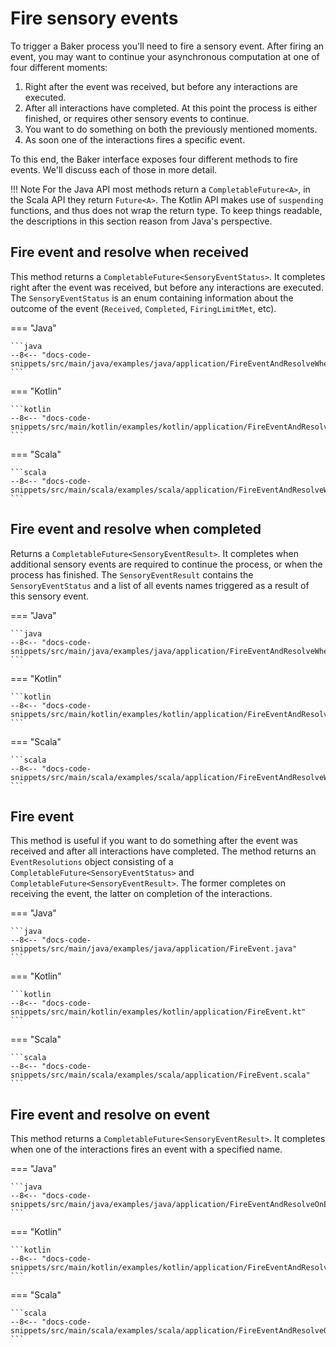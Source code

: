# Fire sensory events

To trigger a Baker process you'll need to fire a sensory event. After firing an event, you may want to continue your 
asynchronous computation at one of four different moments:

1. Right after the event was received, but before any interactions are executed.
2. After all interactions have completed. At this point the process is either finished, or requires other sensory events to continue.
3. You want to do something on both the previously mentioned moments.
4. As soon one of the interactions fires a specific event.

To this end, the Baker interface exposes four different methods to fire events. We'll discuss each of those in more
detail.

!!! Note
    For the Java API most methods return a `CompletableFuture<A>`, in the Scala API they return `Future<A>`. The Kotlin
    API makes use of `suspending` functions, and thus does not wrap the return type. To keep things readable, 
    the descriptions in this section reason from Java's perspective.

## Fire event and resolve when received
This method returns a `CompletableFuture<SensoryEventStatus>`. It completes right after the event was received, but
before any interactions are executed. The `SensoryEventStatus` is an enum containing information about the outcome
of the event (`Received`, `Completed`, `FiringLimitMet`, etc). 

=== "Java"

    ```java
    --8<-- "docs-code-snippets/src/main/java/examples/java/application/FireEventAndResolveWhenReceived.java"
    ```

=== "Kotlin"

    ```kotlin
    --8<-- "docs-code-snippets/src/main/kotlin/examples/kotlin/application/FireEventAndResolveWhenReceived.kt"
    ```

=== "Scala"

    ```scala
    --8<-- "docs-code-snippets/src/main/scala/examples/scala/application/FireEventAndResolveWhenReceived.scala"
    ```

## Fire event and resolve when completed
Returns a `CompletableFuture<SensoryEventResult>`. It completes when additional sensory events are required to continue
the process, or when the process has finished. The `SensoryEventResult` contains the `SensoryEventStatus` and a list
of all events names triggered as a result of this sensory event.

=== "Java"

    ```java
    --8<-- "docs-code-snippets/src/main/java/examples/java/application/FireEventAndResolveWhenCompleted.java"
    ```

=== "Kotlin"

    ```kotlin
    --8<-- "docs-code-snippets/src/main/kotlin/examples/kotlin/application/FireEventAndResolveWhenCompleted.kt"
    ```

=== "Scala"

    ```scala
    --8<-- "docs-code-snippets/src/main/scala/examples/scala/application/FireEventAndResolveWhenCompleted.scala"
    ```

## Fire event
This method is useful if you want to do something after the event was received and after all interactions have completed.
The method returns an `EventResolutions` object consisting of a `CompletableFuture<SensoryEventStatus>` and 
`CompletableFuture<SensoryEventResult>`. The former completes on receiving the event, the latter on completion of the
interactions.

=== "Java"

    ```java
    --8<-- "docs-code-snippets/src/main/java/examples/java/application/FireEvent.java"
    ```

=== "Kotlin"

    ```kotlin
    --8<-- "docs-code-snippets/src/main/kotlin/examples/kotlin/application/FireEvent.kt"
    ```

=== "Scala"

    ```scala
    --8<-- "docs-code-snippets/src/main/scala/examples/scala/application/FireEvent.scala"
    ```

## Fire event and resolve on event
This method returns a `CompletableFuture<SensoryEventResult>`. It completes when one of the interactions fires an event
with a specified name. 

=== "Java"

    ```java
    --8<-- "docs-code-snippets/src/main/java/examples/java/application/FireEventAndResolveOnEvent.java"
    ```

=== "Kotlin"

    ```kotlin
    --8<-- "docs-code-snippets/src/main/kotlin/examples/kotlin/application/FireEventAndResolveOnEvent.kt"
    ```

=== "Scala"

    ```scala
    --8<-- "docs-code-snippets/src/main/scala/examples/scala/application/FireEventAndResolveOnEvent.scala"
    ```
